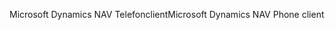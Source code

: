 <span data-ttu-id="f57cf-101">Microsoft Dynamics NAV Telefonclient</span><span class="sxs-lookup"><span data-stu-id="f57cf-101">Microsoft Dynamics NAV Phone client</span></span>
